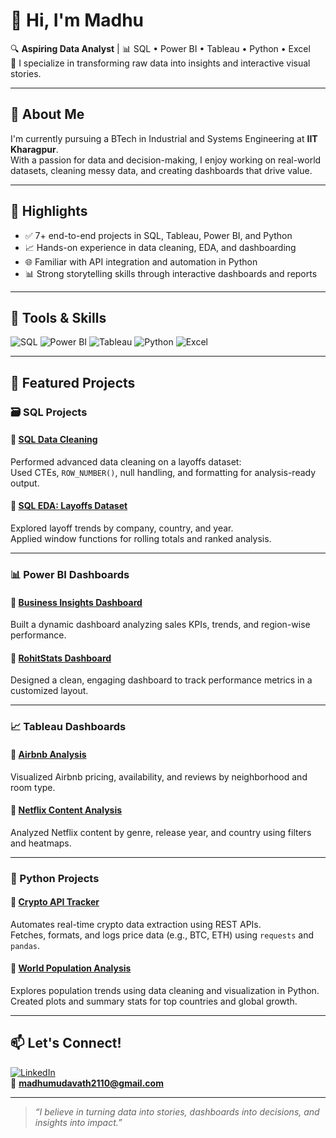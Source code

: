 # 👋 Hi, I'm Madhu

🔍 **Aspiring Data Analyst** |
📊 SQL • Power BI • Tableau • Python • Excel  
🎯 I specialize in transforming raw data into insights and interactive visual stories.

---

## 🧠 About Me

I'm currently pursuing a BTech in Industrial and Systems Engineering at **IIT Kharagpur**.  
With a passion for data and decision-making, I enjoy working on real-world datasets, cleaning messy data, and creating dashboards that drive value.

---

## 🚀 Highlights

- ✅ 7+ end-to-end projects in SQL, Tableau, Power BI, and Python  
- 📈 Hands-on experience in data cleaning, EDA, and dashboarding  
- 🌐 Familiar with API integration and automation in Python  
- 📊 Strong storytelling skills through interactive dashboards and reports

---

## 🧰 Tools & Skills

![SQL](https://img.shields.io/badge/-SQL-3776AB?style=flat&logo=postgresql&logoColor=white)
![Power BI](https://img.shields.io/badge/-PowerBI-F2C811?style=flat&logo=powerbi&logoColor=black)
![Tableau](https://img.shields.io/badge/-Tableau-E97627?style=flat&logo=tableau&logoColor=white)
![Python](https://img.shields.io/badge/-Python-3776AB?style=flat&logo=python&logoColor=yellow)
![Excel](https://img.shields.io/badge/-Excel-217346?style=flat&logo=microsoft-excel&logoColor=white)

---

## 📂 Featured Projects

### 🗃 SQL Projects

#### 📌 [SQL Data Cleaning](https://github.com/Madhu843/sql-data-cleaning)  
Performed advanced data cleaning on a layoffs dataset:  
Used CTEs, `ROW_NUMBER()`, null handling, and formatting for analysis-ready output.

#### 📌 [SQL EDA: Layoffs Dataset](https://github.com/Madhu843/sql-eda-layoffs)  
Explored layoff trends by company, country, and year.  
Applied window functions for rolling totals and ranked analysis.

---

### 📊 Power BI Dashboards

#### 📌 [Business Insights Dashboard](https://github.com/Madhu843/powerbi-full-project)  
Built a dynamic dashboard analyzing sales KPIs, trends, and region-wise performance.

#### 📌 [RohitStats Dashboard](https://github.com/Madhu843/powerbi-rohitstats)  
Designed a clean, engaging dashboard to track performance metrics in a customized layout.

---

### 📈 Tableau Dashboards

#### 📌 [Airbnb Analysis](https://public.tableau.com/views/AirBnBFullProject_17469804651770/Dashboard1)  
Visualized Airbnb pricing, availability, and reviews by neighborhood and room type.

#### 📌 [Netflix Content Analysis](https://public.tableau.com/views/NetflixAnalysis_17482500552130/Dashboard1)  
Analyzed Netflix content by genre, release year, and country using filters and heatmaps.

---

### 🐍 Python Projects

#### 📌 [Crypto API Tracker](https://github.com/Madhu843/crypto-api-tracker)  
Automates real-time crypto data extraction using REST APIs.  
Fetches, formats, and logs price data (e.g., BTC, ETH) using `requests` and `pandas`.

#### 📌 [World Population Analysis](https://github.com/Madhu843/world-population-analysis)  
Explores population trends using data cleaning and visualization in Python.  
Created plots and summary stats for top countries and global growth.

---

## 📫 Let's Connect!

[![LinkedIn](https://img.shields.io/badge/LinkedIn-blue?logo=linkedin&logoColor=white)](https://www.linkedin.com/in/mudavath-madhu-6b7718284)  
📧 **madhumudavath2110@gmail.com**

---

> _“I believe in turning data into stories, dashboards into decisions, and insights into impact.”_




